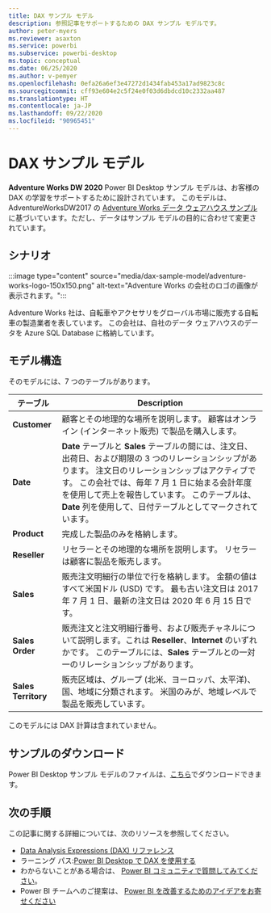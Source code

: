 ```yaml
---
title: DAX サンプル モデル
description: 参照記事をサポートするための DAX サンプル モデルです。
author: peter-myers
ms.reviewer: asaxton
ms.service: powerbi
ms.subservice: powerbi-desktop
ms.topic: conceptual
ms.date: 06/25/2020
ms.author: v-pemyer
ms.openlocfilehash: 0efa26a6ef3e47272d1434fab453a17ad9823c8c
ms.sourcegitcommit: cff93e604e2c5f24e0f03d6dbdcd10c2332aa487
ms.translationtype: HT
ms.contentlocale: ja-JP
ms.lasthandoff: 09/22/2020
ms.locfileid: "90965451"
---
```

# <a name="dax-sample-model"></a>DAX サンプル モデル

**Adventure Works DW 2020** Power BI Desktop サンプル モデルは、お客様の DAX の学習をサポートするために設計されています。 このモデルは、AdventureWorksDW2017 の [Adventure Works データ ウェアハウス サンプル](/sql/samples/adventureworks-install-configure#data-warehouse-downloads)に基づいています。ただし、データはサンプル モデルの目的に合わせて変更されています。

## <a name="scenario"></a>シナリオ

:::image type="content" source="media/dax-sample-model/adventure-works-logo-150x150.png" alt-text="Adventure Works の会社のロゴの画像が表示されます。":::

Adventure Works 社は、自転車やアクセサリをグローバル市場に販売する自転車の製造業者を表しています。 この会社は、自社のデータ ウェアハウスのデータを Azure SQL Database に格納しています。

## <a name="model-structure"></a>モデル構造

そのモデルには、7 つのテーブルがあります。

|テーブル|Description|
|-----|-------|
|**Customer**|顧客とその地理的な場所を説明します。 顧客はオンライン (インターネット販売) で製品を購入します。|
|**Date**|**Date** テーブルと **Sales** テーブルの間には、注文日、出荷日、および期限の 3 つのリレーションシップがあります。 注文日のリレーションシップはアクティブです。 この会社では、毎年 7 月 1 日に始まる会計年度を使用して売上を報告しています。 このテーブルは、**Date** 列を使用して、日付テーブルとしてマークされています。|
|**Product**|完成した製品のみを格納します。|
|**Reseller**|リセラーとその地理的な場所を説明します。 リセラーは顧客に製品を販売します。|
|**Sales**|販売注文明細行の単位で行を格納します。 金額の値はすべて米国ドル (USD) です。 最も古い注文日は 2017 年 7 月 1 日、最新の注文日は 2020 年 6 月 15 日です。|
|**Sales Order**|販売注文と注文明細行番号、および販売チャネルについて説明します。これは **Reseller**、**Internet** のいずれかです。 このテーブルには、**Sales** テーブルとの一対一のリレーションシップがあります。|
|**Sales Territory**|販売区域は、グループ (北米、ヨーロッパ、太平洋)、国、地域に分類されます。 米国のみが、地域レベルで製品を販売しています。|

このモデルには DAX 計算は含まれていません。

## <a name="download-sample"></a>サンプルのダウンロード

Power BI Desktop サンプル モデルのファイルは、[こちら](https://aka.ms/dax-docs-sample-file)でダウンロードできます。

## <a name="next-steps"></a>次の手順

この記事に関する詳細については、次のリソースを参照してください。

- [Data Analysis Expressions (DAX) リファレンス](/dax/)
- ラーニング パス:[Power BI Desktop で DAX を使用する](/learn/paths/dax-power-bi/)
- わからないことがある場合は、 [Power BI コミュニティで質問してみてください](https://community.powerbi.com/)。
- Power BI チームへのご提案は、 [Power BI を改善するためのアイデアをお寄せください](https://ideas.powerbi.com)